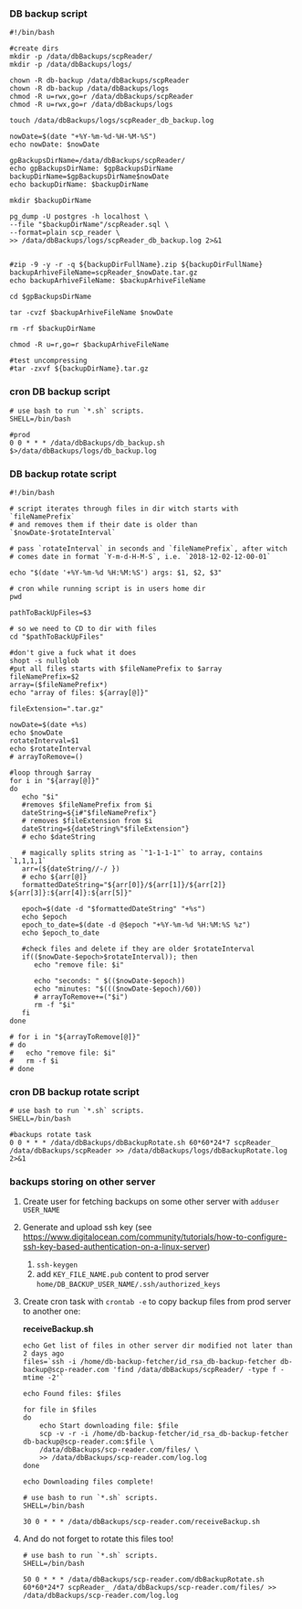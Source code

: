 ### DB backup script

```shell script
#!/bin/bash

#create dirs
mkdir -p /data/dbBackups/scpReader/
mkdir -p /data/dbBackups/logs/

chown -R db-backup /data/dbBackups/scpReader
chown -R db-backup /data/dbBackups/logs
chmod -R u=rwx,go=r /data/dbBackups/scpReader
chmod -R u=rwx,go=r /data/dbBackups/logs

touch /data/dbBackups/logs/scpReader_db_backup.log

nowDate=$(date "+%Y-%m-%d-%H-%M-%S")
echo nowDate: $nowDate

gpBackupsDirName=/data/dbBackups/scpReader/
echo gpBackupsDirName: $gpBackupsDirName
backupDirName=$gpBackupsDirName$nowDate
echo backupDirName: $backupDirName

mkdir $backupDirName

pg_dump -U postgres -h localhost \
--file "$backupDirName"/scpReader.sql \
--format=plain scp_reader \
>> /data/dbBackups/logs/scpReader_db_backup.log 2>&1


#zip -9 -y -r -q ${backupDirFullName}.zip ${backupDirFullName}
backupArhiveFileName=scpReader_$nowDate.tar.gz
echo backupArhiveFileName: $backupArhiveFileName

cd $gpBackupsDirName

tar -cvzf $backupArhiveFileName $nowDate

rm -rf $backupDirName

chmod -R u=r,go=r $backupArhiveFileName

#test uncompressing
#tar -zxvf ${backupDirName}.tar.gz
```

### cron DB backup script 

```shell script
# use bash to run `*.sh` scripts.
SHELL=/bin/bash

#prod
0 0 * * * /data/dbBackups/db_backup.sh $>/data/dbBackups/logs/db_backup.log
```

### DB backup rotate script

```shell script
#!/bin/bash

# script iterates through files in dir witch starts with  `fileNamePrefix`
# and removes them if their date is older than `$nowDate-$rotateInterval`

# pass `rotateInterval` in seconds and `fileNamePrefix`, after witch
# comes date in format `Y-m-d-H-M-S`, i.e. `2018-12-02-12-00-01`

echo "$(date '+%Y-%m-%d %H:%M:%S') args: $1, $2, $3"

# cron while running script is in users home dir
pwd

pathToBackUpFiles=$3

# so we need to CD to dir with files
cd "$pathToBackUpFiles"

#don't give a fuck what it does
shopt -s nullglob
#put all files starts with $fileNamePrefix to $array
fileNamePrefix=$2
array=($fileNamePrefix*)
echo "array of files: ${array[@]}"

fileExtension=".tar.gz"

nowDate=$(date +%s)
echo $nowDate
rotateInterval=$1
echo $rotateInterval
# arrayToRemove=()

#loop through $array
for i in "${array[@]}"
do
   echo "$i"
   #removes $fileNamePrefix from $i
   dateString=${i#"$fileNamePrefix"}
   # removes $fileExtension from $i
   dateString=${dateString%"$fileExtension"}
   # echo $dateString

   # magically splits string as `"1-1-1-1"` to array, contains `1,1,1,1`
   arr=(${dateString//-/ })
   # echo ${arr[@]}
   formattedDateString="${arr[0]}/${arr[1]}/${arr[2]} ${arr[3]}:${arr[4]}:${arr[5]}"

   epoch=$(date -d "$formattedDateString" "+%s")
   echo $epoch
   epoch_to_date=$(date -d @$epoch "+%Y-%m-%d %H:%M:%S %z")
   echo $epoch_to_date

   #check files and delete if they are older $rotateInterval
   if(($nowDate-$epoch>$rotateInterval)); then
      echo "remove file: $i"

      echo "seconds: " $(($nowDate-$epoch))
      echo "minutes: "$((($nowDate-$epoch)/60))
      # arrayToRemove+=("$i")
      rm -f "$i"
   fi
done

# for i in "${arrayToRemove[@]}"
# do
#   echo "remove file: $i"
#   rm -f $i
# done
```

### cron DB backup rotate script 

```shell script
# use bash to run `*.sh` scripts.
SHELL=/bin/bash

#backups rotate task
0 0 * * * /data/dbBackups/dbBackupRotate.sh 60*60*24*7 scpReader_ /data/dbBackups/scpReader >> /data/dbBackups/logs/dbBackupRotate.log 2>&1
```

### backups storing on other server

1. Create user for fetching backups on some other server with `adduser USER_NAME`
2. Generate and upload ssh key (see https://www.digitalocean.com/community/tutorials/how-to-configure-ssh-key-based-authentication-on-a-linux-server)
    1. `ssh-keygen`  
    2. add `KEY_FILE_NAME.pub` content to prod server `home/DB_BACKUP_USER_NAME/.ssh/authorized_keys`
3. Create cron task with `crontab -e` to copy backup files from prod server to another one:

    **receiveBackup.sh**
    ```shell script
    echo Get list of files in other server dir modified not later than 2 days ago
    files=`ssh -i /home/db-backup-fetcher/id_rsa_db-backup-fetcher db-backup@scp-reader.com 'find /data/dbBackups/scpReader/ -type f -mtime -2'`
    
    echo Found files: $files
    
    for file in $files
    do
        echo Start downloading file: $file
        scp -v -r -i /home/db-backup-fetcher/id_rsa_db-backup-fetcher db-backup@scp-reader.com:$file \
        /data/dbBackups/scp-reader.com/files/ \
        >> /data/dbBackups/scp-reader.com/log.log
    done
    
    echo Downloading files complete!
    ``` 
   
   ```shell script
   # use bash to run `*.sh` scripts.
   SHELL=/bin/bash
   
   30 0 * * * /data/dbBackups/scp-reader.com/receiveBackup.sh
    ```

4. And do not forget to rotate this files too!

    ```shell script
   # use bash to run `*.sh` scripts.
   SHELL=/bin/bash
   
   50 0 * * * /data/dbBackups/scp-reader.com/dbBackupRotate.sh 60*60*24*7 scpReader_ /data/dbBackups/scp-reader.com/files/ >> /data/dbBackups/scp-reader.com/log.log
    ```